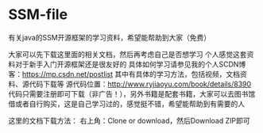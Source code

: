 # SSM-file
有关java的SSM开源框架的学习资料，希望能帮助到大家（免费）

大家可以先下载这里面的相关文档，然后再考虑自己是否想学习
个人感觉这套资料对于新手入门开源框架还是很友好的
具体如何学习请参见我的个人SCDN博客：https://mp.csdn.net/postlist
其中有具体的学习方法，包括视频，文档资料、源代码下载等
源代码位置：http://www.ryjiaoyu.com/book/details/8390
代码只需要注册即可下载（非广告！），另外书籍是配套书籍，大家可以去图书馆借或者自行购买，这是自己学习过的，感觉挺不错，希望能帮助到有需要的人

这里的文档下载方法：
右上角：Clone or download，然后Download ZIP即可
